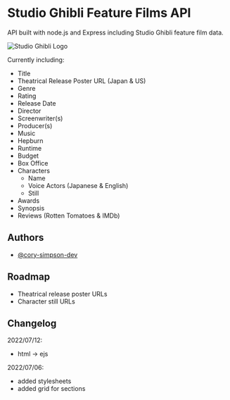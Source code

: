 # Studio Ghibli Feature Films API

API built with node.js and Express including Studio Ghibli feature film data. 

![Studio Ghibli Logo](https://upload.wikimedia.org/wikipedia/en/thumb/c/ca/Studio_Ghibli_logo.svg/1200px-Studio_Ghibli_logo.svg.png)

Currently including:

- Title
- Theatrical Release Poster URL (Japan & US)
- Genre
- Rating
- Release Date
- Director
- Screenwriter(s)
- Producer(s)
- Music
- Hepburn
- Runtime
- Budget
- Box Office
- Characters
    - Name
    - Voice Actors (Japanese & English)
    - Still
- Awards
- Synopsis
- Reviews (Rotten Tomatoes & IMDb)

## Authors

- [@cory-simpson-dev](https://github.com/cory-simpson-dev)
 
## Roadmap

- Theatrical release poster URLs
- Character still URLs

## Changelog

2022/07/12:

- html -> ejs

2022/07/06:

- added stylesheets
- added grid for sections